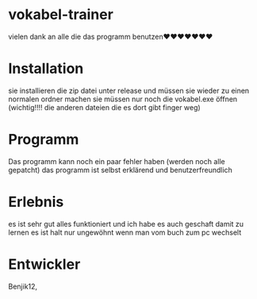 # vokabel-trainer



vielen dank an alle die das programm benutzen❤❤❤❤❤❤❤


# Installation
sie installieren die zip datei unter release und müssen sie wieder zu einen normalen ordner machen
sie müssen nur noch die vokabel.exe öffnen (wichtig!!!! die anderen dateien die es dort gibt finger weg)


# Programm
Das programm kann noch ein paar fehler haben (werden noch alle gepatcht)
das programm ist selbst erklärend und benutzerfreundlich


# Erlebnis 
es ist sehr gut alles funktioniert und ich habe es auch geschaft damit zu lernen 
es ist halt nur ungewöhnt wenn man vom buch zum pc wechselt


# Entwickler 
Benjik12,


